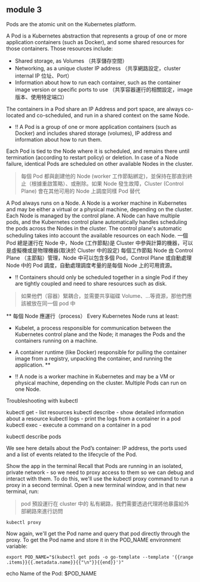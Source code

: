 
## module 3

Pods are the atomic unit on the Kubernetes platform.

A Pod is a Kubernetes abstraction that represents a group of one or more application containers (such as Docker), and some shared resources for those containers. Those resources include:
- Shared storage, as Volumes （共享儲存空間）
- Networking, as a unique cluster IP address （共享網路設定，cluster internal IP 位址、Port）
- Information about how to run each container, such as the container image version or specific ports to use （共享容器運行的相關設定，image 版本、使用特定端口）

The containers in a Pod share an IP Address and port space, are always co-located and co-scheduled, and run in a shared context on the same Node.

- !! A Pod is a group of one or more application containers (such as Docker) and includes shared storage (volumes), IP address and information about how to run them.

Each Pod is tied to the Node where it is scheduled, and remains there until termination (according to restart policy) or deletion. In case of a Node failure, identical Pods are scheduled on other available Nodes in the cluster.
> 每個 Pod 都與創建他的 Node (worker 工作節點綁定)，並保持在那直到終止（根據重啟策略）、或刪除。如果 Node 發生故障，Cluster (Control Plane) 會在其他可用的 Node 上調度同樣 Pod 替代

A Pod always runs on a Node. A Node is a worker machine in Kubernetes and may be either a virtual or a physical machine, depending on the cluster. Each Node is managed by the control plane. A Node can have multiple pods, and the Kubernetes control plane automatically handles scheduling the pods across the Nodes in the cluster. The control plane's automatic scheduling takes into account the available resources on each Node.
一個 Pod 總是運行在 Node 中，Node (工作節點)是 Cluster 中參與計算的機器，可以是虛擬機或是物理機器(取決於 Cluster 中的設定)
每個工作節點 Node 由 Control Plane （主節點）管理，Node 中可以包含多個 Pod，Control Plane 或自動處理 Node 中的 Pod 調度，自動處理調度考量的是每個 Node 上的可用資源。

- !! Containers should only be scheduled together in a single Pod if they are tightly coupled and need to share resources such as disk.
> 如果他們（容器）緊耦合，並需要共享磁碟 Volume、...等資源，那他們應該被放在同一個 pod 中

**
每個 Node 應運行（process）
Every Kubernetes Node runs at least:

- Kubelet, a process responsible for communication between the Kubernetes control plane and the Node; it manages the Pods and the containers running on a machine.
- A container runtime (like Docker) responsible for pulling the container image from a registry, unpacking the container, and running the application.
**

- !! A node is a worker machine in Kubernetes and may be a VM or physical machine, depending on the cluster. Multiple Pods can run on one Node.




Troubleshooting with kubectl

kubectl get - list resources
kubectl describe - show detailed information about a resource
kubectl logs - print the logs from a container in a pod
kubectl exec - execute a command on a container in a pod

kubectl describe pods

We see here details about the Pod’s container: IP address, the ports used and a list of events related to the lifecycle of the Pod.

Show the app in the terminal
Recall that Pods are running in an isolated, private network - so we need to proxy access to them so we can debug and interact with them. To do this, we'll use the kubectl proxy command to run a proxy in a second terminal. Open a new terminal window, and in that new terminal, run:
> pod 預設運行在 cluster 中的 私有網路，我們需要透過代理將他暴露給外部網路來進行訪問

`kubectl proxy`

Now again, we'll get the Pod name and query that pod directly through the proxy. To get the Pod name and store it in the POD_NAME environment variable:

`export POD_NAME="$(kubectl get pods -o go-template --template '{{range .items}}{{.metadata.name}}{{"\n"}}{{end}}')"`

echo Name of the Pod: $POD_NAME